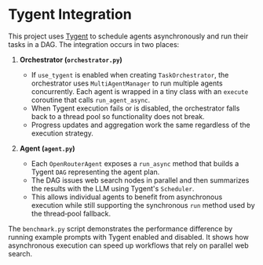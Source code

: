 # Tygent Integration

This project uses [Tygent](https://github.com/OpenPipe/tygent) to schedule agents asynchronously and run their tasks in a DAG. The integration occurs in two places:

1. **Orchestrator (`orchestrator.py`)**
   - If `use_tygent` is enabled when creating `TaskOrchestrator`, the orchestrator uses `MultiAgentManager` to run multiple agents concurrently. Each agent is wrapped in a tiny class with an `execute` coroutine that calls `run_agent_async`.
   - When Tygent execution fails or is disabled, the orchestrator falls back to a thread pool so functionality does not break.
   - Progress updates and aggregation work the same regardless of the execution strategy.

2. **Agent (`agent.py`)**
   - Each `OpenRouterAgent` exposes a `run_async` method that builds a Tygent `DAG` representing the agent plan.
   - The DAG issues web search nodes in parallel and then summarizes the results with the LLM using Tygent's `Scheduler`.
   - This allows individual agents to benefit from asynchronous execution while still supporting the synchronous `run` method used by the thread‑pool fallback.

The `benchmark.py` script demonstrates the performance difference by running example prompts with Tygent enabled and disabled. It shows how asynchronous execution can speed up workflows that rely on parallel web search.
